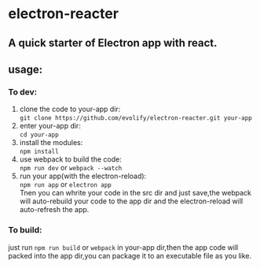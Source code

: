 # electron-reacter
## A quick starter of Electron app with react.

## usage:
### To dev:
1. clone the code to your-app dir:  
    `git clone https://github.com/evolify/electron-reacter.git your-app`
2. enter your-app dir:  
    `cd your-app`  
3. install the modules:  
    `npm install`  
4. use webpack to build the code:  
    `npm run dev` or `webpack --watch`  
5. run your app(with the electron-reload):  
    `npm run app` or `electron app`  
Tnen you can whrite your code in the src dir and just save,the webpack will auto-rebuild your code to the app dir and the electron-reload will auto-refresh the app.  

### To build:  
just run `npm run build` or `webpack` in your-app dir,then the app code will packed into the app dir,you can package it to an executable file as you like.